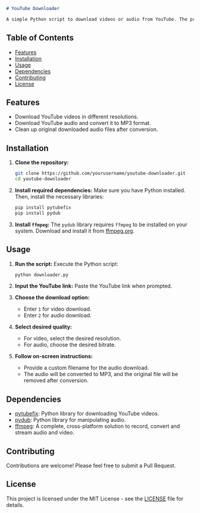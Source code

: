 ```markdown
# YouTube Downloader

A simple Python script to download videos or audio from YouTube. The program uses the `pytubefix` library to fetch video or audio streams and allows the user to choose between downloading either a video or an audio file. The audio files are automatically converted from MP4 to MP3 format using the `pydub` library.
```
## Table of Contents

- [Features](#features)
- [Installation](#installation)
- [Usage](#usage)
- [Dependencies](#dependencies)
- [Contributing](#contributing)
- [License](#license)

## Features

- Download YouTube videos in different resolutions.
- Download YouTube audio and convert it to MP3 format.
- Clean up original downloaded audio files after conversion.

## Installation
1. **Clone the repository:**
   ```bash
   git clone https://github.com/yourusername/youtube-downloader.git
   cd youtube-downloader
   ```

2. **Install required dependencies:**
   Make sure you have Python installed. Then, install the necessary libraries:
   ```bash
   pip install pytubefix
   pip install pydub
   ```

3. **Install `ffmpeg`:**
   The `pydub` library requires `ffmpeg` to be installed on your system. Download and install it from [ffmpeg.org](https://ffmpeg.org/download.html).

## Usage

1. **Run the script:**
   Execute the Python script:
   ```bash
   python downloader.py
   ```

2. **Input the YouTube link:**
   Paste the YouTube link when prompted.

3. **Choose the download option:**
   - Enter `1` for video download.
   - Enter `2` for audio download.

4. **Select desired quality:**
   - For video, select the desired resolution.
   - For audio, choose the desired bitrate.

5. **Follow on-screen instructions:**
   - Provide a custom filename for the audio download.
   - The audio will be converted to MP3, and the original file will be removed after conversion.

## Dependencies

- [pytubefix](https://pytubefix.io/): Python library for downloading YouTube videos.
- [pydub](https://pydub.com/): Python library for manipulating audio.
- [ffmpeg](https://ffmpeg.org/): A complete, cross-platform solution to record, convert and stream audio and video.

## Contributing

Contributions are welcome! Please feel free to submit a Pull Request.

## License

This project is licensed under the MIT License - see the [LICENSE](LICENSE) file for details.
```
